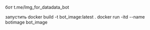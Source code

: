 бот t.me/Img_for_datadata_bot

запустить
docker build -t bot_image:latest .
docker run -itd --name botimage bot_image
